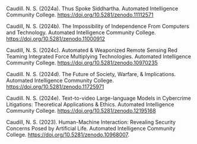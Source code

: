 Caudill. N. S. (2024a). Thus Spoke Siddhartha. Automated Intelligence Community College. https://doi.org/10.5281/zenodo.11112571

Caudill, N. S. (2024b). The Impossibility of Independence From Computers and Technology. Automated Intelligence Community College. https://doi.org/10.5281/zenodo.11000912

Caudill, N. S. (2024c). Automated & Weaponized Remote Sensing Red Teaming Integrated Force Multiplying Technologies. Automated Intelligence Community College. https://doi.org/10.5281/zenodo.10970235

Caudill. N. S. (2024d). The Future of Society, Warfare, & Implications. Automated Intelligence Community College. https://doi.org/10.5281/zenodo.11725971

Caudill. N. S. (2024e). Text-to-video Large-language Models in Cybercrime Litigations: Theoretical Applications & Ethics. Automated Intelligence Community College. https://doi.org/10.5281/zenodo.12195168

Caudill, N. S. (2023). Human-Machine Interaction: Revealing Security Concerns Posed by Artificial Life. Automated Intelligence Community College. https://doi.org/10.5281/zenodo.10968007.
